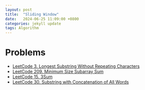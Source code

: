 ```yaml
---
layout: post
title:  "Sliding Window"
date:   2024-06-25 11:09:00 +0800
categories: jekyll update
tags: Algorithm
---
```


# Problems
- [LeetCode 3. Longest Substring Without Repeating Characters](https://owenrrr.github.io/jekyll/update/LeetCode-3/)
- [LeetCode 209. Minimum Size Subarray Sum](https://owenrrr.github.io/jekyll/update/LeetCode-209/)
- [LeetCode 15. 3Sum](https://owenrrr.github.io/jekyll/update/LeetCode-15/)
- [LeetCode 30. Substring with Concatenation of All Words](https://owenrrr.github.io/jekyll/update/LeetCode-30/)

